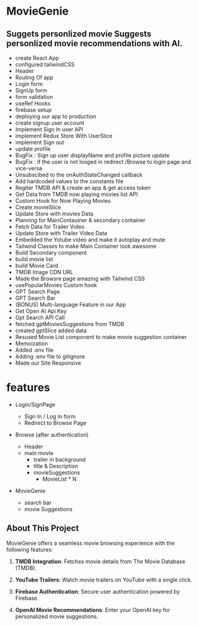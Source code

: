 # MovieGenie
## Suggets personlized movie Suggests personlized movie recommendations with AI.

- create React App
- configured tailwindCSS
- Header
- Routing Of app
- Login form
- SignUp form
- form validation
- useRef Hooks
- firebase setup
- deploying our app to production
- create signup user account 
- Implement Sign In user API
- implement Redux Store With UserSlice
- implement Sign out
- update profile 
- BugFix : Sign up user displayName and profile picture update
- BugFix : if the user is not looged in redirect /Browse to login page and vice-versa
- Unsubscibed to the onAuthStateChanged callback
- Add hardcoded values to the constants file
- Regiter TMDB API & create an app & get access token
- Get Data from TMDB now playing movies list API
- Custom Hook for Now Playing Movies
- Create movieSlice
- Update Store with movies Data
- Planning for MainContauiner & secondary container
- Fetch Data for Trailer Video
- Update Store with Trailer Video Data
- Embedded the Yotube video and make it autoplay and mute
- Tailwind Classes to make Main Container look awesome
- Build Secondary component
- build movie list
- build Movie Card
- TMDB Image CDN URL
- Made the Browsre page amazing with Tailwind CSS
- usePopularMovies Custom hook
- GPT Search Page
- GPT Search Bar
- (BONUS) Multi-language Feature in our App
- Get Open AI Api Key 
- Gpt Search API Call
- fetched gptMoviesSuggestions from TMDB
- created gptSlice added data
- Resused Movie List component to make movie suggestion container
- Memoization
- Added .env file
- Adding .env file to gitignore
- Made our Site Responsive





# features
- Login/SignPage
  - Sign In / Log In form 
  - Redirect to Browse Page 
 
- Browse (after authentication)
   - Header
   - main movie
     - trailer in background
     - title & Description 
     - movieSuggestions
       - MovieList * N 
- MovieGenie
  - search bar 
  - movie Suggestions


## About This Project

MovieGenie offers a seamless movie browsing experience with the following features:

1. **TMDB Integration**: Fetches movie details from The Movie Database (TMDB).

2. **YouTube Trailers**: Watch movie trailers on YouTube with a single click.

3. **Firebase Authentication**: Secure user authentication powered by Firebase.

4. **OpenAI Movie Recommendations**: Enter your OpenAI key for personalized movie suggestions.

